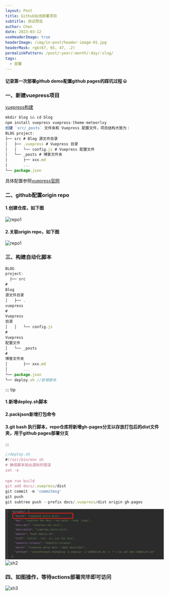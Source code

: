 ```yaml
---
layout: Post
title: Github在线部署项目
subtitle: 测试预览
author: Chen
date: 2023-03-12
useHeaderImage: true
headerImage: /img/in-post/header-image-01.jpg
headerMask: rgb(67, 65, 47, .2)
permalinkPattern: /post/:year/:month/:day/:slug/
tags:
  - 部署
---
```


#### 记录第一次部署github demo配置github pages的踩坑过程 :zipper_mouth_face:

### 一、新建vuepress项目

[vuepress构建](https://www.vuepress.cn/)

```` js
mkdir blog && cd blog
npm install vuepress vuepress-theme-meteorlxy
创建 `src/_posts` 文件夹和 Vuepress 配置文件，项目结构大致为：
BLOG project: 
├── src # Blog 源文件目录
│   ├── .vuepress # Vuepress 目录
│   │   └── config.js # Vuepress 配置文件
│   └── _posts # 博客文件夹
│       ├── xxx.md
│       ...
└── package.json
````

具体配置参照[vuepress官网](https://www.vuepress.cn/)
<br/>

### 二、github配置origin repo

#### 1.创建仓库，如下图

<img :src="$withBase('/img/in-post/repo1.jpg')" alt="repo1">
<br/>

#### 2.关联origin repo，如下图

<img :src="$withBase('/img/in-postrepo2.jpg')" alt="repo1">
<br/>

### 三、构建自动化脚本

```js
BLOG
project:
  ├── src
#
Blog
源文件目录
│   ├── .
vuepress
#
Vuepress
目录
│   │   └── config.js
#
Vuepress
配置文件
│   └── _posts
#
博客文件夹
│       ├── xxx.md
│       ...
└── package.json
└── deploy.sh //新增脚本
```

::: tip

#### 1.新增deploy.sh脚本

#### 2.packjson新增打包命令

#### 3.git bash 执行脚本，repo仓库将新增gh-pages分支以存放打包后的dist文件夹，用于github pages部署分支

:::

```` js
//deploy.sh
#!/usr/bin/env sh
# 确保脚本抛出遇到的错误
set -e

npm run build
git add docs/.vuepress/dist
git commit -m 'commitmsg'
git push
git subtree push --prefix docs/.vuepress/dist origin gh-pages

````

<img src="/img/in-post/sh.jpg" alt="sh">

<img :src="$withBase('/img/in-post/sh2.jpg')" alt="sh2">

### 四、如图操作，等待actions部署完毕即可访问

<img :src="$withBase('/img/in-post/sh3.jpg')" alt="sh3">

<br/>
